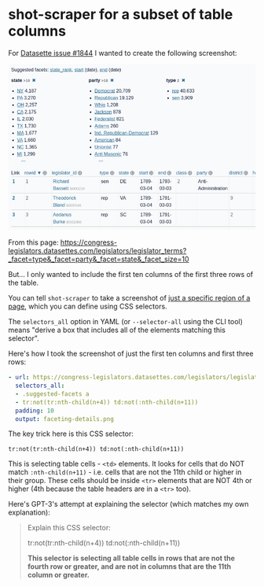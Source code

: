 # shot-scraper for a subset of table columns

For [Datasette issue #1844](https://github.com/simonw/datasette/issues/1844) I wanted to create the following screenshot:

![Screenshot of a faceting interface plus the first three rows of a table](https://raw.githubusercontent.com/simonw/datasette-screenshots/0.62/non-retina/faceting-details.png)

From this page: https://congress-legislators.datasettes.com/legislators/legislator_terms?_facet=type&_facet=party&_facet=state&_facet_size=10

But... I only wanted to include the first ten columns of the first three rows of the table.

You can tell `shot-scraper` to take a screenshot of [just a specific region of a page](https://shot-scraper.datasette.io/en/stable/screenshots.html#screenshotting-a-specific-area-with-css-selectors), which you can define using CSS selectors.

The `selectors_all` option in YAML (or `--selector-all` using the CLI tool) means "derive a box that includes all of the elements matching this selector".

Here's how I took the screenshot of just the first ten columns and first three rows:

```yaml
- url: https://congress-legislators.datasettes.com/legislators/legislator_terms?_facet=type&_facet=party&_facet=state&_facet_size=10
  selectors_all:
  - .suggested-facets a
  - tr:not(tr:nth-child(n+4)) td:not(:nth-child(n+11))
  padding: 10
  output: faceting-details.png
```
The key trick here is this CSS selector:

    tr:not(tr:nth-child(n+4)) td:not(:nth-child(n+11))

This is selecting table cells - `<td>` elements. It looks for cells that do NOT match `:nth-child(n+11)` - i.e. cells that are not the 11th child or higher in their group. These cells should be inside `<tr>` elements that are NOT 4th or higher (4th because the table headers are in a `<tr>` too).

Here's GPT-3's attempt at explaining the selector (which matches my own explanation):

> Explain this CSS selector:
>
> tr:not(tr:nth-child(n+4)) td:not(:nth-child(n+11))
> 
> **This selector is selecting all table cells in rows that are not the fourth row or greater, and are not in columns that are the 11th column or greater.**
